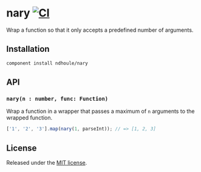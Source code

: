 # nary [![CI][ci-badge]][ci-link]

Wrap a function so that it only accepts a predefined number of arguments.

## Installation

```sh
component install ndhoule/nary
```

## API

### `nary(n : number, func: Function)`

Wrap a function in a wrapper that passes a maximum of `n` arguments to the wrapped function.

```javascript
['1', '2', '3'].map(nary(1, parseInt)); // => [1, 2, 3]
```

## License

Released under the [MIT license](LICENSE.md).

[ci-link]: https://travis-ci.org/ndhoule/nary
[ci-badge]: https://travis-ci.org/ndhoule/nary.svg?branch=master
